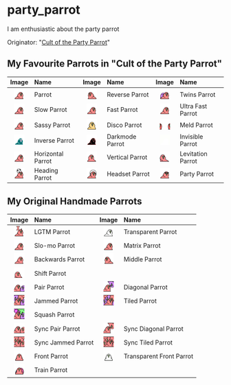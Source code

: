 # party_parrot
I am enthusiastic about the party parrot

Originator: "[Cult of the Party Parrot](https://cultofthepartyparrot.com/)"

## My Favourite Parrots in "Cult of the Party Parrot"

| Image | Name | Image | Name | Image | Name |
|:---:|:---|:---:|:---|:---:|:---|
| <img src="/cult_of_party_parrot/parrot.gif" width="24" height="24"> | Parrot | <img src="/cult_of_party_parrot/reverseparrot.gif" width="24" height="24"> | Reverse Parrot | <img src="/cult_of_party_parrot/twinsparrot.gif" width="24" height="24"> | Twins Parrot |
| <img src="/cult_of_party_parrot/slowparrot.gif" width="24" height="24"> | Slow Parrot | <img src="/cult_of_party_parrot/fastparrot.gif" width="24" height="24"> | Fast Parrot | <img src="/cult_of_party_parrot/ultrafastparrot.gif" width="24" height="24"> | Ultra Fast Parrot |
| <img src="/cult_of_party_parrot/sassyparrot.gif" width="24" height="24"> | Sassy Parrot | <img src="/cult_of_party_parrot/discoparrot.gif" width="24" height="24"> | Disco Parrot | <img src="/cult_of_party_parrot/meldparrot.gif" width="24" height="24"> | Meld Parrot |
| <img src="/cult_of_party_parrot/inverseparrot.gif" width="24" height="24"> | Inverse Parrot | <img src="/cult_of_party_parrot/darkmodeparrot.gif" width="24" height="24"> | Darkmode Parrot | <img src="/cult_of_party_parrot/invisibleparrot.gif" width="24" height="24"> | Invisible Parrot |
| <img src="/cult_of_party_parrot/horizontalparrot.gif" width="24" height="24"> | Horizontal Parrot | <img src="/cult_of_party_parrot/verticalparrot.gif" width="24" height="24"> | Vertical Parrot | <img src="/cult_of_party_parrot/levitationparrot.gif" width="24" height="24"> | Levitation Parrot |
| <img src="/cult_of_party_parrot/headingparrot.gif" width="24" height="24"> | Heading Parrot | <img src="/cult_of_party_parrot/headsetparrot.gif" width="24" height="24"> | Headset Parrot | <img src="/cult_of_party_parrot/partyparrot.gif" width="24" height="24"> | Party Parrot |

## My Original Handmade Parrots

| Image | Name | Image | Name |
|:---:|:---|:---:|:---|
| <img src="/original/lgtm_parrot.gif" width="24" height="24"> | LGTM Parrot | <img src="/original/transparentparrot.gif" width="24" height="24"> | Transparent Parrot |
| <img src="/original/slomoparrot.gif" width="24" height="24"> | Slo-mo Parrot | <img src="/original/matrixparrot.gif" width="24" height="24"> | Matrix Parrot |
| <img src="/original/backwardsparrot.gif" width="24" height="24"> | Backwards Parrot | <img src="/original/middleparrot.gif" width="24" height="24"> | Middle Parrot |
| <img src="/original/shiftparrot.gif" width="24" height="24"> | Shift Parrot | | |
| <img src="/original/pairparrot.gif" width="24" height="24"> | Pair Parrot | <img src="/original/diagonalparrot.gif" width="24" height="24"> | Diagonal Parrot |
| <img src="/original/jammedparrot.gif" width="24" height="24"> | Jammed Parrot | <img src="/original/tiledparrot.gif" width="24" height="24"> | Tiled Parrot |
| <img src="/original/squashparrot.gif" width="24" height="24"> | Squash Parrot | | |
| <img src="/original/sync_pairparrot.gif" width="24" height="24"> | Sync Pair Parrot | <img src="/original/sync_diagonalparrot.gif" width="24" height="24"> | Sync Diagonal Parrot |
| <img src="/original/sync_jammedparrot.gif" width="24" height="24"> | Sync Jammed Parrot | <img src="/original/sync_tiledparrot.gif" width="24" height="24"> | Sync Tiled Parrot |
| <img src="/original/frontparrot.gif" width="24" height="24"> | Front Parrot | <img src="/original/transparent_frontparrot.gif" width="24" height="24"> | Transparent Front Parrot
| <img src="/original/trainparrot.gif" width="24" height="24"> | Train Parrot | | |

